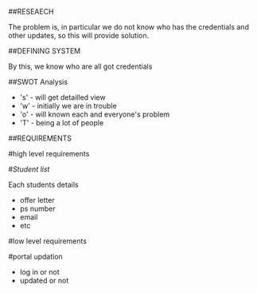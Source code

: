 ##RESEAECH

The problem is, in particular we do not know who has the credentials and other updates, so this will provide solution.

##DEFINING SYSTEM

By this, we know who are all got credentials 

##SWOT Analysis

   * 's' - will get detailled view
   * 'w' - initially we are in trouble
   * 'o' - will known each and everyone's problem
   * 'T' - being a lot of people

##REQUIREMENTS

#high level requirements

#_Student list_

Each students details

   * offer letter
   * ps number
   * email
   * etc
   
#low level requirements

#portal updation

   * log in or not
   * updated or not
      

